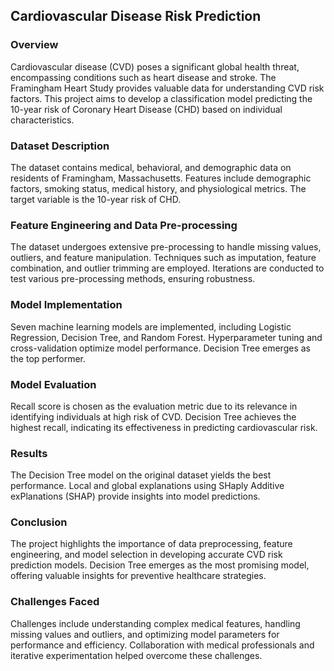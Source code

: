 ## Cardiovascular Disease Risk Prediction

### Overview
Cardiovascular disease (CVD) poses a significant global health threat, encompassing conditions such as heart disease and stroke. The Framingham Heart Study provides valuable data for understanding CVD risk factors. This project aims to develop a classification model predicting the 10-year risk of Coronary Heart Disease (CHD) based on individual characteristics.

### Dataset Description
The dataset contains medical, behavioral, and demographic data on residents of Framingham, Massachusetts. Features include demographic factors, smoking status, medical history, and physiological metrics. The target variable is the 10-year risk of CHD.

### Feature Engineering and Data Pre-processing
The dataset undergoes extensive pre-processing to handle missing values, outliers, and feature manipulation. Techniques such as imputation, feature combination, and outlier trimming are employed. Iterations are conducted to test various pre-processing methods, ensuring robustness.

### Model Implementation
Seven machine learning models are implemented, including Logistic Regression, Decision Tree, and Random Forest. Hyperparameter tuning and cross-validation optimize model performance. Decision Tree emerges as the top performer.



### Model Evaluation
Recall score is chosen as the evaluation metric due to its relevance in identifying individuals at high risk of CVD. Decision Tree achieves the highest recall, indicating its effectiveness in predicting cardiovascular risk.

### Results
The Decision Tree model on the original dataset yields the best performance. Local and global explanations using SHaply Additive exPlanations (SHAP) provide insights into model predictions.

### Conclusion
The project highlights the importance of data preprocessing, feature engineering, and model selection in developing accurate CVD risk prediction models. Decision Tree emerges as the most promising model, offering valuable insights for preventive healthcare strategies.

### Challenges Faced
Challenges include understanding complex medical features, handling missing values and outliers, and optimizing model parameters for performance and efficiency. Collaboration with medical professionals and iterative experimentation helped overcome these challenges.

